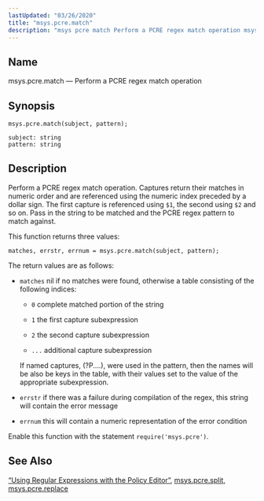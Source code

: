 ```yaml
---
lastUpdated: "03/26/2020"
title: "msys.pcre.match"
description: "msys pcre match Perform a PCRE regex match operation msys pcre match subject pattern Perform a PCRE regex match operation Captures return their matches in numeric order and are referenced using the numeric index preceded by a dollar sign The first capture is referenced using 1 the second using 2..."
---
```


<a name="lua.ref.msys.pcre.match"></a> 
## Name

msys.pcre.match — Perform a PCRE regex match operation

<a name="idp26772816"></a> 
## Synopsis

`msys.pcre.match(subject, pattern);`

```
subject: string
pattern: string
```
<a name="idp26775520"></a> 
## Description

Perform a PCRE regex match operation. Captures return their matches in numeric order and are referenced using the numeric index preceded by a dollar sign. The first capture is referenced using `$1`, the second using `$2` and so on. Pass in the string to be matched and the PCRE regex pattern to match against.

This function returns three values:

`matches, errstr, errnum = msys.pcre.match(subject, pattern);`

The return values are as follows:

*   `matches` nil if no matches were found, otherwise a table consisting of the following indices:

    *   `0` complete matched portion of the string

    *   `1` the first capture subexpression

    *   `2` the second capture subexpression

    *   `...` additional capture subexpression

    If named captures, (?P<name>....), were used in the pattern, then the names will be also be keys in the table, with their values set to the value of the appropriate subexpression.

*   `errstr` if there was a failure during compilation of the regex, this string will contain the error message

*   `errnum` this will contain a numeric representation of the error condition

Enable this function with the statement `require('msys.pcre')`.

<a name="idp26791312"></a> 
## See Also

[“Using Regular Expressions with the Policy Editor”](/momentum/3/3-reference/web-3-policy-editor#web3.policy.editor.regex), [msys.pcre.split](/momentum/3/3-reference/3-reference-lua-ref-msys-pcre-split), [msys.pcre.replace](/momentum/3/3-reference/3-reference-lua-ref-msys-pcre-replace)